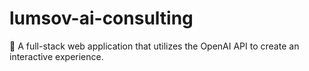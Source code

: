 # lumsov-ai-consulting
🤖️ A full-stack web application that utilizes the OpenAI API to create an interactive experience.
